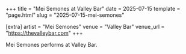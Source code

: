 +++
title = "Mei Semones at Valley Bar"
date = 2025-07-15
template = "page.html"
slug = "2025-07-15-mei-semones"

[extra]
artist = "Mei Semones"
venue = "Valley Bar"
venue_url = "https://thevalleybar.com"
+++

Mei Semones performs at Valley Bar.
